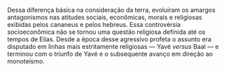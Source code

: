 ﻿Dessa diferença básica na consideração da terra, evoluíram os amargos antagonismos nas atitudes sociais, econômicas, morais e religiosas exibidas pelos cananeus e pelos hebreus. Essa controvérsia socioeconômica não se tornou uma questão religiosa definida até os tempos de Elias. Desde a época desse agressivo profeta o assunto era disputado em linhas mais estritamente religiosas — Yavé *versus* Baal — e terminou com o triunfo de Yavé e o subsequente avanço em direção ao monoteísmo.
